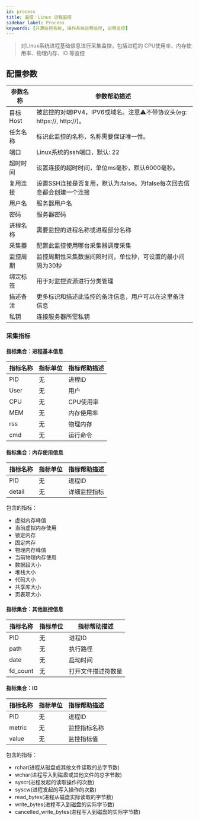 ```yaml
---
id: process  
title: 监控：Linux 进程监控  
sidebar_label: Process
keywords: [开源监控系统, 操作系统进程监控, 进程监控]
---
```

> 对Linux系统进程基础信息进行采集监控，包括进程的 CPU使用率、内存使用率、物理内存、IO 等监控

## 配置参数


| 参数名称 | 参数帮助描述                                                              |
| -------- | ------------------------------------------------------------------------- |
| 目标Host | 被监控的对端IPV4，IPV6或域名。注意⚠️不带协议头(eg: https://, http://)。 |
| 任务名称 | 标识此监控的名称，名称需要保证唯一性。                                    |
| 端口     | Linux系统的ssh端口，默认: 22                                              |
| 超时时间 | 设置连接的超时时间，单位ms毫秒，默认6000毫秒。                            |
| 复用连接 | 设置SSH连接是否复用，默认为:false。为false每次回去信息都会创建一个连接    |
| 用户名   | 服务器用户名                                                              |
| 密码     | 服务器密码                                                                |
| 进程名称 | 需要监控的进程名称或进程部分名称                                          |
| 采集器   | 配置此监控使用哪台采集器调度采集                                          |
| 监控周期 | 监控周期性采集数据间隔时间，单位秒，可设置的最小间隔为30秒                |
| 绑定标签 | 用于对监控资源进行分类管理                                                |
| 描述备注 | 更多标识和描述此监控的备注信息，用户可以在这里备注信息                    |
| 私钥     | 连接服务器所需私钥                                                        |

### 采集指标

#### 指标集合：进程基本信息


| 指标名称 | 指标单位 | 指标帮助描述 |
| -------- | -------- | ------------ |
| PID      | 无       | 进程ID       |
| User     | 无       | 用户         |
| CPU      | 无       | CPU使用率    |
| MEM      | 无       | 内存使用率   |
| rss      | 无       | 物理内存     |
| cmd      | 无       | 运行命令     |

#### 指标集合：内存使用信息


| 指标名称 | 指标单位 | 指标帮助描述 |
| -------- | -------- | ------------ |
| PID      | 无       | 进程ID       |
| detail   | 无       | 详细监控指标 |

包含的指标：

- 虚拟内存峰值
- 当前虚拟内存使用
- 锁定内存
- 固定内存
- 物理内存峰值
- 当前物理内存使用
- 数据段大小
- 堆栈大小
- 代码大小
- 共享库大小
- 页表项大小

#### 指标集合：其他监控信息


| 指标名称 | 指标单位 | 指标帮助描述       |
| -------- | -------- | ------------------ |
| PID      | 无       | 进程ID             |
| path     | 无       | 执行路径           |
| date     | 无       | 启动时间           |
| fd_count | 无       | 打开文件描述符数量 |

#### 指标集合：IO


| 指标名称 | 指标单位 | 指标帮助描述 |
| -------- | -------- | ------------ |
| PID      | 无       | 进程ID       |
| metric   | 无       | 监控指标名称 |
| value    | 无       | 监控指标值   |

包含的指标：

- rchar(进程从磁盘或其他文件读取的总字节数)
- wchar(进程写入到磁盘或其他文件的总字节数)
- syscr(进程发起的读取操作的次数)
- syscw(进程发起的写入操作的次数)
- read_bytes(进程从磁盘实际读取的字节数)
- write_bytes(进程写入到磁盘的实际字节数)
- cancelled_write_bytes(进程写入到磁盘的实际字节数)
